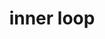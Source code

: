 ---
type: docs
title: "inner loop"
linkTitle: "inner loop"
description: "Learn about ..."
weight: 100
---